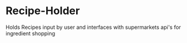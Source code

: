 # Recipe-Holder
Holds Recipes input by user and interfaces with supermarkets api's for ingredient shopping
